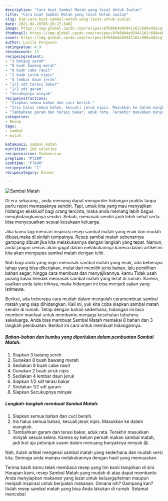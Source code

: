 ```yaml
---
description: "Cara buat Sambal Matah yang lezat Untuk Jualan"
title: "Cara buat Sambal Matah yang lezat Untuk Jualan"
slug: 818-cara-buat-sambal-matah-yang-lezat-untuk-jualan
date: 2021-04-28T05:26:27.840Z
image: https://img-global.cpcdn.com/recipes/6fb8bb4e05941162/680x482cq70/sambal-matah-foto-resep-utama.jpg
thumbnail: https://img-global.cpcdn.com/recipes/6fb8bb4e05941162/680x482cq70/sambal-matah-foto-resep-utama.jpg
cover: https://img-global.cpcdn.com/recipes/6fb8bb4e05941162/680x482cq70/sambal-matah-foto-resep-utama.jpg
author: Lucile Ferguson
ratingvalue: 4.9
reviewcount: 13
recipeingredient:
- "3 batang sereh"
- "8 buah bawang merah"
- "9 buah cabe rawit"
- "2 buah jeruk nipis"
- "4 lembar daun jeruk"
- "1/2 sdt terasi bakar"
- "1/2 sdt garam"
- "Secukupnya minyak"
recipeinstructions:
- "Siapkan semua bahan dan cuci bersih."
- "Iris halus semua bahan, kecuali jeruk nipis. Masukkan ke dalam mangkok."
- "Tambahkan garam dan terasi bakar, aduk rata. Terakhir masukkan minyak sesuai selera. Karena sy belum pernah makan sambal matah, jadi ikut aja petunjuk suami dalam menuang banyaknya minyak 😆."
categories:
- Resep
tags:
- sambal
- matah

katakunci: sambal matah 
nutrition: 200 calories
recipecuisine: Indonesian
preptime: "PT28M"
cooktime: "PT49M"
recipeyield: "1"
recipecategory: Dinner

---
```



![Sambal Matah](https://img-global.cpcdn.com/recipes/6fb8bb4e05941162/680x482cq70/sambal-matah-foto-resep-utama.jpg)

Di era  sekarang , anda memang dapat mengorder hidangan praktis tanpa perlu repot memasaknya sendiri. Tapi, untuk kita yang mau menyajikan hidangan eksklusif bagi orang tercinta, maka anda memang lebih bagus menghidangkannya sendiri. Sebab, memasak sendiri jauh lebih sehat serta bisa menyesuaikan sesuai kesukaan keluarga.

Jika kamu lagi mencari inspirasi resep sambal matah yang enak dan mudah dibuat,maka di sinilah tempatnya. Resep sambal matah  sebenarnya gampang dibuat jika kita melakukannya dengan langkah yang tepat. Namun, anda jangan cemas akan gagal dalam melakukannya 
karena dalam artikel ini kita akan mengupas sambal matah dengan teliti.  



Nah bagi anda yang ingin memasak sambal matah yang enak, ada beberapa tahap yang bisa dikerjakan, mulai dari memilih jenis bahan, lalu pemilihan bahan segar, hingga cara membuat dan menyajikannya. kamu Tidak usah pusing kalau hendak memasak sambal matah yang lezat di rumah. Karena, asalkan anda  tahu triknya, maka hidangan ini bisa menjadi sajian yang istimewa.

Berikut, ada beberapa cara mudah dalam mengolah caramembuat sambal matah yang siap dihidangkan. Kali ini, yuk kita coba siapkan sambal matah sendiri di rumah. Tetap dengan bahan sederhana, hidangan ini bisa memberi manfaat untuk membantu menjaga kesehatan tubuhmu sekeluarga. Anda bisa membuat Sambal Matah memakai 8 bahan dan 3 langkah pembuatan. Berikut ini cara untuk membuat hidangannya.

<!--inarticleads1-->

##### Bahan-bahan dan bumbu yang diperlukan dalam pembuatan Sambal Matah:

1. Siapkan 3 batang sereh
1. Gunakan 8 buah bawang merah
1. Sediakan 9 buah cabe rawit
1. Gunakan 2 buah jeruk nipis
1. Sediakan 4 lembar daun jeruk
1. Siapkan 1/2 sdt terasi bakar
1. Sediakan 1/2 sdt garam
1. Siapkan Secukupnya minyak




<!--inarticleads2-->

##### Langkah-langkah membuat Sambal Matah:

1. Siapkan semua bahan dan cuci bersih.
1. Iris halus semua bahan, kecuali jeruk nipis. Masukkan ke dalam mangkok.
1. Tambahkan garam dan terasi bakar, aduk rata. Terakhir masukkan minyak sesuai selera. Karena sy belum pernah makan sambal matah, jadi ikut aja petunjuk suami dalam menuang banyaknya minyak 😆.




Nah, itulah artikel mengenai  sambal matah  yang sederhana dan mudah versi kita. Semoga anda mampu melakukannya dengan hasil yang memuaskan. 

Terima kasih kamu telah membaca resep yang tim kami tampilkan di sini. Harapan kami, resep  Sambal Matah yang mudah di atas dapat membantu Anda menyiapkan makanan yang lezat untuk keluarga/teman maupun menjadi inspirasi untuk berjualan makanan. Gimana nih? Gampang kan? Itulah resep sambal matah yang bisa Anda lakukan di rumah. Selamat mencoba!

